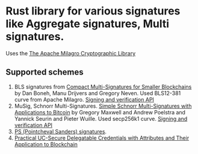 # Rust library for various signatures like Aggregate signatures, Multi signatures.
Uses the [The Apache Milagro Cryptographic Library](https://github.com/apache/incubator-milagro-crypto-rust)

## Supported schemes
1. BLS signatures from [Compact Multi-Signatures for Smaller Blockchains](https://eprint.iacr.org/2018/483.pdf) by Dan Boneh, Manu Drijvers and Gregory Neven.
   Used BLS12-381 curve from Apache Milagro. [Signing and verification API](./bls/README.md)
2. MuSig, Schnorr Multi-Signatures. [Simple Schnorr Multi-Signatures with Applications to Bitcoin](https://eprint.iacr.org/2018/068.pdf) 
by Gregory Maxwell and Andrew Poelstra and Yannick Seurin and Pieter Wuille. Used secp256k1 curve. [Signing and verification API](./musig/README.md)
3. [PS (Pointcheval Sanders) signatures](https://eprint.iacr.org/2015/525.pdf).
4. [Practical UC-Secure Delegatable Credentials with Attributes and Their Application to Blockchain](https://acmccs.github.io/papers/p683-camenischA.pdf) 
